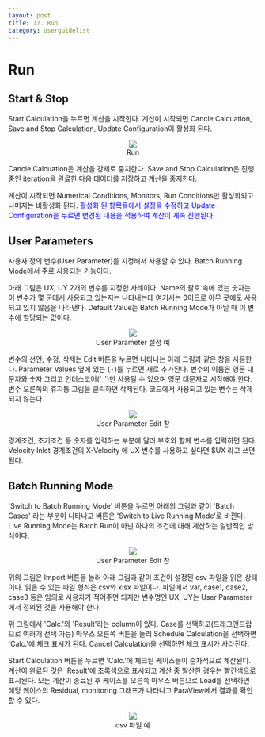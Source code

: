 ```yaml
---
layout: post
title: 17. Run
category: userguidelist
---
```


# Run

## Start & Stop

Start Calculation을 누르면 계산을 시작한다. 계산이 시작되면 Cancle Calcuation, Save and Stop Calculation, Update Configuration이 활성화 된다.

<p align='center'>
    <img src="https://github.com/nextfoam/baram-pages/raw/main/screenshots/pic/run.png"> <br> Run
</p>

Cancle Calcuation은 계산을 강제로 중지한다. Save and Stop Calculation은 진행중인 iteration을 완료한 다음 데이터를 저장하고 계산을 중지한다.

계산이 시작되면 Numerical Conditions, Monitors, Run Conditions만 활성화되고 나머지는 비활성화 된다. <span style="color:blue">활성화 된 항목들에서 설정을 수정하고 Update Configuration을 누르면 변경된 내용을 적용하여 계산이 계속 진행된다.</span>

## User Parameters

사용자 정의 변수(User Parameter)를 지정해서 사용할 수 있다. Batch Running Mode에서 주로 사용되는 기능이다.

아래 그림은 UX, UY 2개의 변수를 지정한 사례이다. Name의 괄호 속에 있는 숫자는 이 변수가 몇 군데서 사용되고 있는지는 나타내는데 여기서는 0이므로 아무 곳에도 사용되고 있지 않음을 나타낸다. Default Value는 Batch Running Mode가 아닐 때 이 변수에 할당되는 값이다.

<p align='center'>
    <img src="https://github.com/nextfoam/baram-pages/raw/main/screenshots/pic/userParameter0.png"> <br> User Parameter 설정 예
</p>

변수의 선언, 수정, 삭제는 Edit 버튼을 누르면 나타나는 아래 그림과 같은 창을 사용한다. Parameter Values 옆에 있는 (+)를 누르면 새로 추가된다. 변수의 이름은 영문 대문자와 숫자 그리고 언더스코어('_')만 사용될 수 있으며 영문 대문자로 시작해야 한다. 변수 오른쪽의 휴지통 그림을 클릭하면 삭제된다. 코드에서 사용되고 있는 변수는 삭제되지 않는다.


<p align='center'>
    <img src="https://github.com/nextfoam/baram-pages/raw/main/screenshots/pic/userParameter.png"> <br> User Parameter Edit 창
</p>

경계조건, 초기조건 등 숫자를 입력하는 부분에 달러 부호와 함께 변수를 입력하면 된다. Velocity Inlet 경계조건의 X-Velocity 에 UX 변수를 사용하고 싶다면 \$UX 라고 쓰면 된다.

## Batch Running Mode

'Switch to Batch Running Mode' 버튼을 누르면 아래의 그림과 같이 'Batch Cases' 라는 부분이 나타나고 버튼은 'Switch to Live Running Mode'로 바뀐다. Live Running Mode는 Batch Run이 아닌 하나의 조건에 대해 계산하는 일반적인 방식이다.

<p align='center'>
    <img src="https://github.com/nextfoam/baram-pages/raw/main/screenshots/pic/batchCases.png"> <br> User Parameter Edit 창
</p>

위의 그림은 Import 버튼을 눌러 아래 그림과 같이 조건이 설정된 csv 파일을 읽은 상태이다. 읽을 수 있는 파일 형식은 csv와 xlsx 파일이다. 파일에서 var, case1, case2, case3 등은 임의로 사용자가 적어주면 되지만 변수명인 UX, UY는 User Parameter에서 정의된 것을 사용해야 한다.

위 그림에서 'Calc.'와 'Result'라는 column이 있다. Case를 선택하고(드래그앤드랍으로 여러개 선택 가능) 마우스 오른쪽 버튼을 눌러 Schedule Calculation을 선택하면 'Calc.'에 체크 표시가 된다. Cancel Calculation을 선택하면 체크 표시가 사라진다. 

Start Calculation 버튼을 누르면 'Calc.'에 체크된 케이스들이 순차적으로 계산된다. 계산이 완료된 것은 'Result'에 초록색으로 표시되고 계산 중 발산한 경우는 빨간색으로 표시된다. 모든 계산이 종료된 후 케이스를 오른쪽 마우스 버튼으로 Load를 선택하면 해당 케이스의 Residual, monitoring 그래프가 나타나고 ParaView에서 결과를 확인할 수 있다.


<p align='center'>
    <img src="https://github.com/nextfoam/baram-pages/raw/main/screenshots/pic/csvExample.png"> <br> csv 파일 예
</p>
